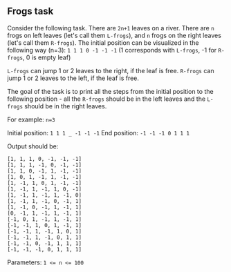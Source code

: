 ## Frogs task

Consider the following task. There are `2n+1` leaves on a river. There are `n` frogs on left leaves (let's call them `L-frogs`), and `n` frogs on the right leaves (let's call them `R-frogs`). The initial position can be visualized in the following way (n=3): `1 1 1 0 -1 -1 -1` (1 corresponds with `L-frogs`, -1 for `R-frogs`, 0 is empty leaf)

`L-frogs` can jump 1 or 2 leaves to the right, if the leaf is free. `R-frogs` can jump 1 or 2 leaves to the left, if the leaf is free.

The goal of the task is to print all the steps from the initial position to the following position - all the `R-frogs` should be in the left leaves and the `L-frogs` should be in the right leaves.

For example: `n=3`

Initial position: `1 1 1 _ -1 -1 -1`
End position: `-1 -1 -1 0 1 1 1`

Output should be:

```
[1, 1, 1, 0, -1, -1, -1]
[1, 1, 1, -1, 0, -1, -1]
[1, 1, 0, -1, 1, -1, -1]
[1, 0, 1, -1, 1, -1, -1]
[1, -1, 1, 0, 1, -1, -1]
[1, -1, 1, -1, 1, 0, -1]
[1, -1, 1, -1, 1, -1, 0]
[1, -1, 1, -1, 0, -1, 1]
[1, -1, 0, -1, 1, -1, 1]
[0, -1, 1, -1, 1, -1, 1]
[-1, 0, 1, -1, 1, -1, 1]
[-1, -1, 1, 0, 1, -1, 1]
[-1, -1, 1, -1, 1, 0, 1]
[-1, -1, 1, -1, 0, 1, 1]
[-1, -1, 0, -1, 1, 1, 1]
[-1, -1, -1, 0, 1, 1, 1]
```

Parameters: `1 <= n <= 100`


